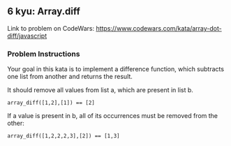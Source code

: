 ## 6 kyu: Array.diff

Link to problem on CodeWars: https://www.codewars.com/kata/array-dot-diff/javascript

### Problem Instructions

Your goal in this kata is to implement a difference function, which subtracts one list from another and returns the result.

It should remove all values from list a, which are present in list b.

```
array_diff([1,2],[1]) == [2]
```

If a value is present in b, all of its occurrences must be removed from the other:

```
array_diff([1,2,2,2,3],[2]) == [1,3]
```
